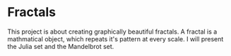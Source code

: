 # Fractals
This project is about creating graphically beautiful fractals. A fractal is a mathmatical object, which repeats it's pattern at every scale. I will present the Julia set and the Mandelbrot set.
